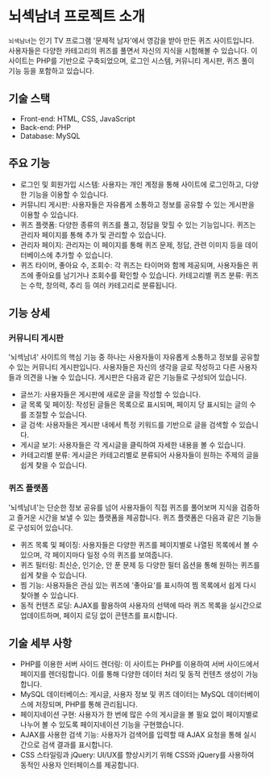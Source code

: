# 뇌섹남녀 프로젝트 소개
`뇌섹남녀`는 인기 TV 프로그램 '문제적 남자'에서 영감을 받아 만든 퀴즈 사이트입니다. 사용자들은 다양한 카테고리의 퀴즈를 풀면서 자신의 지식을 시험해볼 수 있습니다. 이 사이트는 PHP를 기반으로 구축되었으며, 로그인 시스템, 커뮤니티 게시판, 퀴즈 풀이 기능 등을 포함하고 있습니다.

## 기술 스택
- Front-end: HTML, CSS, JavaScript
- Back-end: PHP
- Database: MySQL

## 주요 기능
- 로그인 및 회원가입 시스템: 사용자는 개인 계정을 통해 사이트에 로그인하고, 다양한 기능을 이용할 수 있습니다.
- 커뮤니티 게시판: 사용자들은 자유롭게 소통하고 정보를 공유할 수 있는 게시판을 이용할 수 있습니다.
- 퀴즈 플랫폼: 다양한 종류의 퀴즈를 풀고, 정답을 맞힐 수 있는 기능입니다. 퀴즈는 관리자 페이지를 통해 추가 및 관리할 수 있습니다.
- 관리자 페이지: 관리자는 이 페이지를 통해 퀴즈 문제, 정답, 관련 이미지 등을 데이터베이스에 추가할 수 있습니다.
- 퀴즈 타이머, 좋아요 수, 조회수: 각 퀴즈는 타이머와 함께 제공되며, 사용자들은 퀴즈에 좋아요를 남기거나 조회수를 확인할 수 있습니다.
카테고리별 퀴즈 분류: 퀴즈는 수학, 창의력, 추리 등 여러 카테고리로 분류됩니다.

## 기능 상세
### 커뮤니티 게시판
'뇌섹남녀' 사이트의 핵심 기능 중 하나는 사용자들이 자유롭게 소통하고 정보를 공유할 수 있는 커뮤니티 게시판입니다. 사용자들은 자신의 생각을 글로 작성하고 다른 사용자들과 의견을 나눌 수 있습니다. 게시판은 다음과 같은 기능들로 구성되어 있습니다.

- 글쓰기: 사용자들은 게시판에 새로운 글을 작성할 수 있습니다.
- 글 목록 및 페이징: 작성된 글들은 목록으로 표시되며, 페이지 당 표시되는 글의 수를 조절할 수 있습니다.
- 글 검색: 사용자들은 게시판 내에서 특정 키워드를 기반으로 글을 검색할 수 있습니다.
- 게시글 보기: 사용자들은 각 게시글을 클릭하여 자세한 내용을 볼 수 있습니다.
- 카테고리별 분류: 게시글은 카테고리별로 분류되어 사용자들이 원하는 주제의 글을 쉽게 찾을 수 있습니다.

### 퀴즈 플랫폼
'뇌섹남녀'는 단순한 정보 공유를 넘어 사용자들이 직접 퀴즈를 풀어보며 지식을 검증하고 즐거운 시간을 보낼 수 있는 플랫폼을 제공합니다. 퀴즈 플랫폼은 다음과 같은 기능들로 구성되어 있습니다.

- 퀴즈 목록 및 페이징: 사용자들은 다양한 퀴즈를 페이지별로 나열된 목록에서 볼 수 있으며, 각 페이지마다 일정 수의 퀴즈를 보여줍니다.
- 퀴즈 필터링: 최신순, 인기순, 안 푼 문제 등 다양한 필터 옵션을 통해 원하는 퀴즈를 쉽게 찾을 수 있습니다.
- 찜 기능: 사용자들은 관심 있는 퀴즈에 '좋아요'를 표시하여 찜 목록에서 쉽게 다시 찾아볼 수 있습니다.
- 동적 컨텐츠 로딩: AJAX를 활용하여 사용자의 선택에 따라 퀴즈 목록을 실시간으로 업데이트하며, 페이지 로딩 없이 콘텐츠를 표시합니다.

## 기술 세부 사항
- PHP를 이용한 서버 사이드 렌더링: 이 사이트는 PHP를 이용하여 서버 사이드에서 페이지를 렌더링합니다. 이를 통해 다양한 데이터 처리 및 동적 컨텐츠 생성이 가능합니다.
- MySQL 데이터베이스: 게시글, 사용자 정보 및 퀴즈 데이터는 MySQL 데이터베이스에 저장되며, PHP를 통해 관리됩니다.
- 페이지네이션 구현: 사용자가 한 번에 많은 수의 게시글을 볼 필요 없이 페이지별로 나누어 볼 수 있도록 페이지네이션 기능을 구현했습니다.
- AJAX를 사용한 검색 기능: 사용자가 검색어를 입력할 때 AJAX 요청을 통해 실시간으로 검색 결과를 표시합니다.
- CSS 스타일링과 jQuery: UI/UX를 향상시키기 위해 CSS와 jQuery를 사용하여 동적인 사용자 인터페이스를 제공합니다.
